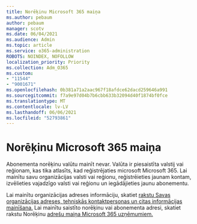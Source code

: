 ```yaml
---
title: Norēķinu Microsoft 365 maiņa
ms.author: pebaum
author: pebaum
manager: scotv
ms.date: 06/04/2021
ms.audience: Admin
ms.topic: article
ms.service: o365-administration
ROBOTS: NOINDEX, NOFOLLOW
localization_priority: Priority
ms.collection: Adm_O365
ms.custom:
- "11544"
- "9001671"
ms.openlocfilehash: 0b381a71a2aac967f18afdce62dacd259646a991
ms.sourcegitcommit: f7a9e97d04b7b6cbb633b32094d40f1874bf0fce
ms.translationtype: MT
ms.contentlocale: lv-LV
ms.lasthandoff: 06/06/2021
ms.locfileid: "52793861"
---
```

# <a name="change-your-microsoft-365-billing-currency"></a>Norēķinu Microsoft 365 maiņa

Abonementa norēķinu valūtu mainīt nevar. Valūta ir piesaistīta valstij vai reģionam, kas tika atlasīts, kad reģistrējaties microsoft Microsoft 365. Lai mainītu savu organizācijas valsti vai reģionu, reģistrēieties jaunam kontam, izvēlieties vajadzīgo valsti vai reģionu un iegādājieties jaunu abonementu. 

Lai mainītu organizācijas adreses informāciju, skatiet [rakstu Savas organizācijas adreses, tehniskās kontaktpersonas un citas informācijas mainīšana.](/microsoft-365/admin/manage/change-address-contact-and-more) Lai mainītu saistīto norēķinu vai abonementa adresi, skatiet rakstu Norēķinu [adrešu maiņa Microsoft 365 uzņēmumiem.](/microsoft-365/commerce/billing-and-payments/change-your-billing-addresses) 